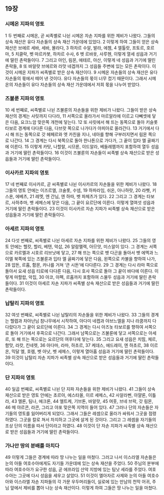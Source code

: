 ## 19장
### 시메온 지파의 영토
1 두 번째로 시메온, 곧 씨족별로 나뉜 시메온 자손 지파를 위한 제비가 나왔다. 그들의 상속 재산은 유다 자손들의 상속 재산 가운데에 있었다.
2 이렇게 하여 그들이 얻은 상속 재산은 브에르 세바, 세바, 몰라다,
3 하차르 수알, 발라, 에쳄,
4 엘톨랏, 프토르, 호르마,
5 치클락, 벳 마르카봇, 하차르 수사,
6 벳 르바옷, 사루헨, 이렇게 열세 성읍과 거기에 딸린 촌락들이다.
7 그리고 아인, 림몬, 에테르, 아산, 이렇게 네 성읍과 거기에 딸린 촌락들,
8 또 바알랏 브에르와 라맛 네겝까지 그 성읍들 주변에 있는 모든 촌락이다. 이것이 시메온 지파가 씨족별로 받은 상속 재산이다.
9 시메온 자손들의 상속 재산은 유다 자손들의 몫에서 떼어 낸 것이다. 유다 자손들의 몫이 너무 컸기 때문이다. 그래서 시메온의 자손들이 유다 자손들의 상속 재산 가운데에서 저희 몫을 나누어 받았다.
### 즈불룬 지파의 영토
10 세 번째로, 씨족별로 나뉜 즈불룬의 자손들을 위한 제비가 나왔다. 그들이 받은 상속 재산의 경계는 사릿까지 다다라,
11 서쪽으로 올라가서 마르알라에 이르고 다뻬셋에 닿은 다음, 요크느암 맞은쪽 개천에 닿는다.
12 또 사릿에서 해 뜨는 동쪽으로 돌아 키슬롯 타보르 경계에 다다른 다음, 다브랏 쪽으로 나가다가 야피아로 올라간다.
13 거기에서 다시 해 뜨는 동쪽으로 갓 헤페르와 엣 카친을 지나, 네아를 향해 구부러지면서 림몬 쪽으로 나간다.
14 그 경계는 다시 북쪽으로 돌아 한나톤으로 가다가, 그 끝이 입타 엘 골짜기에 이른다.
15 이렇게 카탓, 나할랄, 시므론, 이드알라, 베들레헴까지 포함하여 열두 성읍과 거기에 딸린 촌락들이다.
16 이것이 즈불룬의 자손들이 씨족별 상속 재산으로 받은 성읍들과 거기에 딸린 촌락들이다.
### 이사카르 지파의 영토
17 네 번째로 이사카르, 곧 씨족별로 나뉜 이사카르의 자손들을 위한 제비가 나왔다.
18 그들의 영토 안에는 이즈르엘, 크술롯, 수넴,
19 하파라임, 쉬온, 아나하랏,
20 라삣, 키스욘, 에베츠,
21 레멧, 엔 간님, 엔 하따, 벳 파체츠가 있다.
22 그리고 그 경계는 타보르, 사하추마, 벳 세메스에 닿은 다음, 그 끝이 요르단에 이른다. 이렇게 열여섯 성읍과 거기에 딸린 촌락들이다.
23 이것이 이사카르 자손 지파가 씨족별 상속 재산으로 받은 성읍들과 거기에 딸린 촌락들이다.
### 아세르 지파의 영토
24 다섯 번째로, 씨족별로 나뉜 아세르 자손 지파를 위한 제비가 나왔다.
25 그들의 영토 안에는 헬캇, 할리, 베텐, 악삽,
26 알람멜렉, 아므앗, 미스알이 있다. 그 경계는 서쪽으로 카르멜과 시호르 리브낫에 닿고,
27 해 뜨는 쪽으로 벳 다곤을 돌아서 벳 에멕과 느이엘 북쪽에 있는 즈불룬과 입타 엘 골짜기에 닿은 다음, 왼쪽으로 카불을 향하여 나가,
28 압돈, 르홉, 함몬, 카나를 거쳐 ‘큰 시돈’에 다다른다.
29 그 경계는 다시 라마 쪽으로 돌아서 요새 성읍 티로에 다다른 다음, 다시 호사 쪽으로 돌아 그 끝이 바다에 이른다. 이렇게 마할랍, 악집,
30 아코, 아펙, 르홉까지 포함하여 스물두 성읍과 거기에 딸린 촌락들이다.
31 이것이 아세르 자손 지파가 씨족별 상속 재산으로 받은 성읍들과 거기에 딸린 촌락들이다.
### 납탈리 지파의 영토
32 여섯 번째로, 씨족별로 나뉜 납탈리의 자손들을 위한 제비가 나왔다.
33 그들의 경계는 헬렙과 차아난님 참나무에서 시작하여, 아다미 네켑과 야브느엘을 지나 라쿰까지 다다랐다가 그 끝이 요르단에 이른다.
34 그 경계는 다시 아즈놋 타보르를 향하여 서쪽으로 돌아 거기에서 후콕으로 나간다. 그래서 남쪽으로는 즈불룬에 닿고 서쪽으로는 아세르, 또 해 뜨는 쪽으로는 요르단의 여후다에 닿는다.
35 그리고 요새 성읍은 치띰, 체르, 함맛, 라캇, 킨네렛,
36 아다마, 라마, 하초르,
37 케데스, 에드레이, 엔 하초르,
38 이르온, 믹달 엘, 호렘, 벳 아낫, 벳 세메스, 이렇게 열아홉 성읍과 거기에 딸린 촌락들이다.
39 이것이 납탈리 자손 지파가 씨족별 상속 재산으로 받은 성읍들과 거기에 딸린 촌락들이다.
### 단 지파의 영토
40 일곱 번째로, 씨족별로 나뉜 단 지파 자손들을 위한 제비가 나왔다.
41 그들이 상속 재산으로 받은 영토 안에는 초르아, 에스타올, 이르 세메스,
42 사알라삔, 아얄론, 이틀라,
43 엘론, 팀나, 에크론,
44 엘트케, 기브톤, 바알랏,
45 여훗, 브네 브락, 갓 림몬,
46 메 야르콘, 라콘, 그리고 야포 맞은쪽 지역이 들어 있다.
47 그러나 단의 자손들은 자기들의 영토를 잃어버리게 되었다. 그래서 그들은 레셈으로 올라가 싸워서 그곳을 점령하였다. 그곳을 칼로 쳐서 차지하고 그곳에 살게 된 것이다. 그리고 그 레셈을 자기들의 조상 단의 이름을 따서 단이라고 하였다.
48 이것이 단 자손 지파가 씨족별 상속 재산으로 받은 성읍들과 거기에 딸린 촌락들이다.
### 가나안 땅의 분배를 마치다
49 이렇게 그들은 경계에 따라 땅 나누는 일을 마쳤다. 그러고 나서 이스라엘 자손들은 눈의 아들 여호수아에게도 자기들 가운데에 있는 상속 재산을 주었다.
50 주님의 분부에 따라 여호수아가 요구한 성읍, 곧 에프라임 산악 지방에 있는 팀낫 세라를 주었다. 여호수아는 그곳에 다시 성읍을 세우고 살았다.
51 이것이 엘아자르 사제와 눈의 아들 여호수아와 이스라엘 자손 지파들의 각 가문 우두머리들이, 실로에 있는 만남의 천막 어귀, 주님 앞에서 제비를 뽑아 나눈 상속 재산이다. 이렇게 하여 그들은 땅 나누는 일을 마쳤다.

